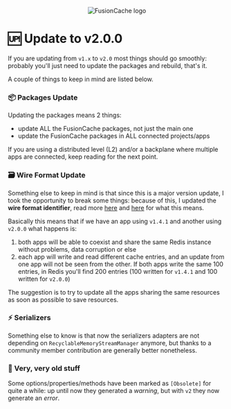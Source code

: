 <div align="center">

![FusionCache logo](logo-128x128.png)

</div>

# 🆙 Update to v2.0.0

If you are updating from `v1.x` to `v2.0` most things should go smoothly: probably you'll just need to update the packages and rebuild, that's it.

A couple of things to keep in mind are listed below.

### 📦 Packages Update

Updating the packages means 2 things:

- update ALL the FusionCache packages, not just the main one
- update the FusionCache packages in ALL connected projects/apps

If you are using a distributed level (L2) and/or a backplane where multiple apps are connected, keep reading for the next point.

### 🗃 Wire Format Update

Something else to keep in mind is that since this is a major version update, I took the opportunity to break some things: because of this, I updated the **wire format identifier**, read more [here](https://github.com/ZiggyCreatures/FusionCache/blob/main/docs/CacheLevels.md#-wire-format-versioning) and [here](https://github.com/ZiggyCreatures/FusionCache/blob/main/docs/Backplane.md#-wire-format-versioning) for what this means.

Basically this means that if we have an app using `v1.4.1` and another using `v2.0.0` what happens is:
1. both apps will be able to coexist and share the same Redis instance without problems, data corruption or else
2. each app will write and read different cache entries, and an update from one app will not be seen from the other. If both apps write the same 100 entries, in Redis you'll find 200 entries (100 written for `v1.4.1` and 100 written for `v2.0.0`)

The suggestion is to try to update all the apps sharing the same resources as soon as possible to save resources.

### ⚡ Serializers

Something else to know is that now the serializers adapters are not depending on `RecyclableMemoryStreamManager` anymore, but thanks to a community member contribution are generally better nonetheless.

### 👴 Very, very old stuff

Some options/properties/methods have been marked as `[Obsolete]` for quite a while: up until now they generated a _warning_, but with `v2` they now generate an _error_.

